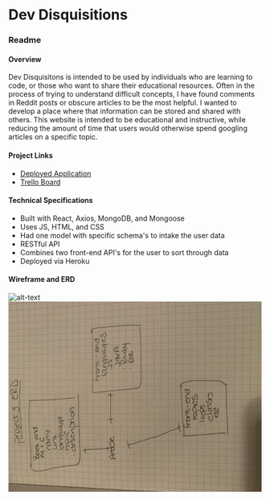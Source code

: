 # Dev Disquisitions
### Readme

#### Overview
Dev Disquisitons is intended to be used by individuals who are learning to code, or those who want to share their educational resources. Often in the process of trying to understand difficult concepts, I have found comments in Reddit posts or obscure articles to be the most helpful. I wanted to develop a place where that information can be stored and shared with others. This website is intended to be educational and instructive, while reducing the amount of time that users would otherwise spend googling articles on a specific topic. 

#### Project Links
* [Deployed Application](https://dev-disquisitions.herokuapp.com/)
* [Trello Board](https://trello.com/b/AYzosc05/devdisquisitions)

#### Technical Specifications
* Built with React, Axios, MongoDB, and Mongoose
* Uses JS, HTML, and CSS
* Had one model with specific schema's to intake the user data
* RESTful API
* Combines two front-end API's for the user to sort through data
* Deployed via Heroku

#### Wireframe and ERD
![alt-text](./client/public/IMG_1110.jpg.jpg "Wireframe")
![alt-text](./client/public/IMG_8091.jpg "ERD") 